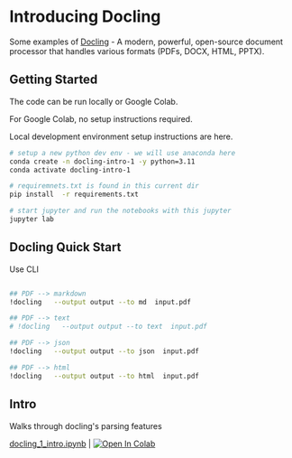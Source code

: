 # Introducing Docling

Some examples of [Docling](https://github.com/DS4SD/docling) -  A modern, powerful, open-source document processor that handles various formats (PDFs, DOCX, HTML, PPTX).   

## Getting Started

The code can be run locally or Google Colab.

For Google Colab, no setup instructions required.

Local development environment setup instructions are here.

```bash
# setup a new python dev env - we will use anaconda here
conda create -n docling-intro-1 -y python=3.11
conda activate docling-intro-1

# requiremnets.txt is found in this current dir
pip install  -r requirements.txt

# start jupyter and run the notebooks with this jupyter
jupyter lab
```

## Docling Quick Start

Use CLI

```bash

## PDF --> markdown
!docling   --output output --to md  input.pdf

## PDF --> text
# !docling   --output output --to text  input.pdf

## PDF --> json
!docling   --output output --to json  input.pdf

## PDF --> html
!docling   --output output --to html  input.pdf
```

## Intro 

Walks through docling's parsing features

[docling_1_intro.ipynb](docling_1_intro.ipynb) |  [![Open In Colab](https://colab.research.google.com/assets/colab-badge.svg)](https://colab.research.google.com/github/sujee/data-prep-kit-examples/blob/main/docling/docling_1_intro.ipynb)

